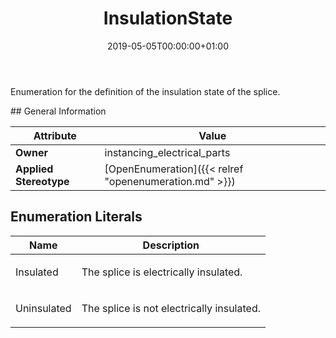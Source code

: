 ﻿---
title: InsulationState
toc: false
type: specs
date: "2019-05-05T00:00:00+01:00"
draft: false
menu_name: vec120

# Prev/next pager order (if `docs_section_pager` enabled in `params.toml`)
weight: 
---
<html><body><p>Enumeration for the definition of the insulation state of the splice.  </p></body></html>
## General Information

| Attribute               | Value |
|-------------------------|-------|
| **Owner**               | instancing_electrical_parts |
| **Applied Stereotype**  | [OpenEnumeration]({{< relref "openenumeration.md" >}})<br/>  |

## Enumeration Literals
| Name          | **Description** |
|---------------|-----------------|
| Insulated | <html><body><p>The splice is electrically insulated. </p></body></html> |
| Uninsulated | <html><body><p>The splice is not electrically insulated. </p></body></html> |
